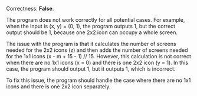 Correctness: **False**.

The program does not work correctly for all potential cases. For example, when the input is (x, y) = (0, 1), the program outputs 1, but the correct output should be 1, because one 2x2 icon can occupy a whole screen.

The issue with the program is that it calculates the number of screens needed for the 2x2 icons (z) and then adds the number of screens needed for the 1x1 icons (x - m + 15 - 1) // 15. However, this calculation is not correct when there are no 1x1 icons (x = 0) and there is one 2x2 icon (y = 1). In this case, the program should output 1, but it outputs 1, which is incorrect.

To fix this issue, the program should handle the case where there are no 1x1 icons and there is one 2x2 icon separately.